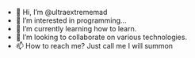 - 👋 Hi, I’m @ultraextrememad
- 👀 I’m interested in programming...
- 🌱 I’m currently learning how to learn.
- 💞️ I’m looking to collaborate on various technologies.
- 📫 How to reach me? Just call me I will summon

<!---
ultraextrememad/ultraextrememad is a ✨ special ✨ repository because its `README.md` (this file) appears on your GitHub profile.
You can click the Preview link to take a look at your changes.
--->
